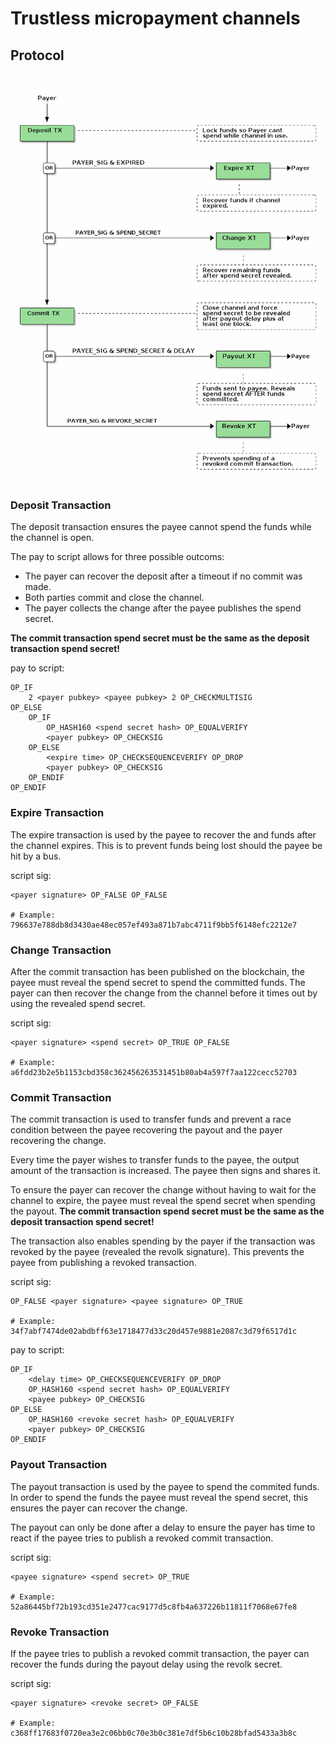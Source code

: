 # Trustless micropayment channels

## Protocol

![micropayments](micropayments.png)


### Deposit Transaction

The deposit transaction ensures the payee cannot spend the funds while
the channel is open.

The pay to script allows for three possible outcoms:

 - The payer can recover the deposit after a timeout if no commit was made.
 - Both parties commit and close the channel.
 - The payer collects the change after the payee publishes the spend secret.

**The commit transaction spend secret must be the same as the deposit
transaction spend secret!**

pay to script:

    OP_IF
        2 <payer pubkey> <payee pubkey> 2 OP_CHECKMULTISIG
    OP_ELSE
        OP_IF
            OP_HASH160 <spend secret hash> OP_EQUALVERIFY
            <payer pubkey> OP_CHECKSIG
        OP_ELSE
            <expire time> OP_CHECKSEQUENCEVERIFY OP_DROP
            <payer pubkey> OP_CHECKSIG
        OP_ENDIF
    OP_ENDIF


### Expire Transaction

The expire transaction is used by the payee to recover the and funds after
the channel expires. This is to prevent funds being lost should the payee
be hit by a bus.

script sig:

    <payer signature> OP_FALSE OP_FALSE

    # Example: 796637e788db8d3430ae48ec057ef493a871b7abc4711f9bb5f6148efc2212e7


### Change Transaction

After the commit transaction has been published on the blockchain, the
payee must reveal the spend secret to spend the committed funds. The payer
can then recover the change from the channel before it times out by using the
revealed spend secret.

script sig:

    <payer signature> <spend secret> OP_TRUE OP_FALSE

    # Example: a6fdd23b2e5b1153cbd358c362456263531451b80ab4a597f7aa122cecc52703


### Commit Transaction

The commit transaction is used to transfer funds and prevent a race condition
between the payee recovering the payout and the payer recovering the change.

Every time the payer wishes to transfer funds to the payee, the output amount
of the transaction is increased. The payee then signs and shares it.

To ensure the payer can recover the change without having to wait for the
channel to expire, the payee must reveal the spend secret when spending the
payout. **The commit transaction spend secret must be the same as the deposit
transaction spend secret!**

The transaction also enables spending by the payer if the transaction was
revoked by the payee (revealed the revolk signature). This prevents the payee
from publishing a revoked transaction.

script sig:

    OP_FALSE <payer signature> <payee signature> OP_TRUE

    # Example: 34f7abf7474de02abdbff63e1718477d33c20d457e9881e2087c3d79f6517d1c

pay to script:

    OP_IF
        <delay time> OP_CHECKSEQUENCEVERIFY OP_DROP
        OP_HASH160 <spend secret hash> OP_EQUALVERIFY
        <payee pubkey> OP_CHECKSIG
    OP_ELSE
        OP_HASH160 <revoke secret hash> OP_EQUALVERIFY
        <payer pubkey> OP_CHECKSIG
    OP_ENDIF


### Payout Transaction

The payout transaction is used by the payee to spend the commited funds. In
order to spend the funds the payee must reveal the spend secret, this ensures
the payer can recover the change.

The payout can only be done after a delay to ensure the payer has time to
react if the payee tries to publish a revoked commit transaction.

script sig:

    <payee signature> <spend secret> OP_TRUE

    # Example: 52a86445bf72b193cd351e2477cac9177d5c8fb4a637226b11811f7068e67fe8


### Revoke Transaction

If the payee tries to publish a revoked commit transaction, the payer can
recover the funds during the payout delay using the revolk secret.

script sig:

    <payer signature> <revoke secret> OP_FALSE

    # Example: c368ff17683f0720ea3e2c06bb0c70e3b0c381e7df5b6c10b28bfad5433a3b8c
